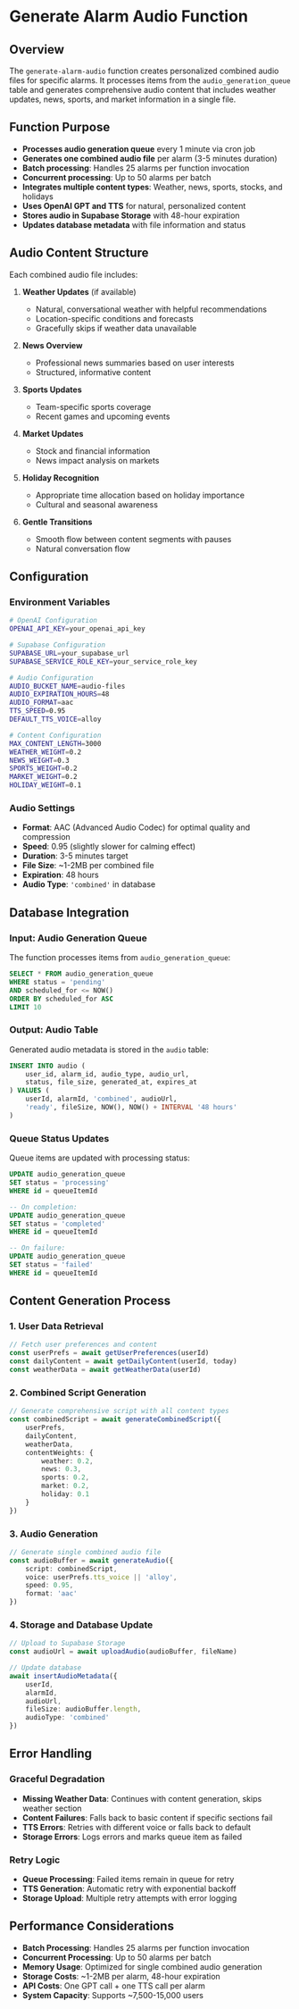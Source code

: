 # Generate Alarm Audio Function

## Overview

The `generate-alarm-audio` function creates personalized combined audio files for specific alarms. It processes items from the `audio_generation_queue` table and generates comprehensive audio content that includes weather updates, news, sports, and market information in a single file.

## Function Purpose

- **Processes audio generation queue** every 1 minute via cron job
- **Generates one combined audio file** per alarm (3-5 minutes duration)
- **Batch processing**: Handles 25 alarms per function invocation
- **Concurrent processing**: Up to 50 alarms per batch
- **Integrates multiple content types**: Weather, news, sports, stocks, and holidays
- **Uses OpenAI GPT and TTS** for natural, personalized content
- **Stores audio in Supabase Storage** with 48-hour expiration
- **Updates database metadata** with file information and status

## Audio Content Structure

Each combined audio file includes:

1. **Weather Updates** (if available)
   - Natural, conversational weather with helpful recommendations
   - Location-specific conditions and forecasts
   - Gracefully skips if weather data unavailable

2. **News Overview**
   - Professional news summaries based on user interests
   - Structured, informative content

3. **Sports Updates**
   - Team-specific sports coverage
   - Recent games and upcoming events

4. **Market Updates**
   - Stock and financial information
   - News impact analysis on markets

5. **Holiday Recognition**
   - Appropriate time allocation based on holiday importance
   - Cultural and seasonal awareness

6. **Gentle Transitions**
   - Smooth flow between content segments with pauses
   - Natural conversation flow

## Configuration

### Environment Variables

```bash
# OpenAI Configuration
OPENAI_API_KEY=your_openai_api_key

# Supabase Configuration
SUPABASE_URL=your_supabase_url
SUPABASE_SERVICE_ROLE_KEY=your_service_role_key

# Audio Configuration
AUDIO_BUCKET_NAME=audio-files
AUDIO_EXPIRATION_HOURS=48
AUDIO_FORMAT=aac
TTS_SPEED=0.95
DEFAULT_TTS_VOICE=alloy

# Content Configuration
MAX_CONTENT_LENGTH=3000
WEATHER_WEIGHT=0.2
NEWS_WEIGHT=0.3
SPORTS_WEIGHT=0.2
MARKET_WEIGHT=0.2
HOLIDAY_WEIGHT=0.1
```

### Audio Settings

- **Format**: AAC (Advanced Audio Codec) for optimal quality and compression
- **Speed**: 0.95 (slightly slower for calming effect)
- **Duration**: 3-5 minutes target
- **File Size**: ~1-2MB per combined file
- **Expiration**: 48 hours
- **Audio Type**: `'combined'` in database

## Database Integration

### Input: Audio Generation Queue

The function processes items from `audio_generation_queue`:

```sql
SELECT * FROM audio_generation_queue 
WHERE status = 'pending' 
AND scheduled_for <= NOW()
ORDER BY scheduled_for ASC
LIMIT 10
```

### Output: Audio Table

Generated audio metadata is stored in the `audio` table:

```sql
INSERT INTO audio (
    user_id, alarm_id, audio_type, audio_url, 
    status, file_size, generated_at, expires_at
) VALUES (
    userId, alarmId, 'combined', audioUrl,
    'ready', fileSize, NOW(), NOW() + INTERVAL '48 hours'
)
```

### Queue Status Updates

Queue items are updated with processing status:

```sql
UPDATE audio_generation_queue 
SET status = 'processing' 
WHERE id = queueItemId

-- On completion:
UPDATE audio_generation_queue 
SET status = 'completed' 
WHERE id = queueItemId

-- On failure:
UPDATE audio_generation_queue 
SET status = 'failed' 
WHERE id = queueItemId
```

## Content Generation Process

### 1. User Data Retrieval

```typescript
// Fetch user preferences and content
const userPrefs = await getUserPreferences(userId)
const dailyContent = await getDailyContent(userId, today)
const weatherData = await getWeatherData(userId)
```

### 2. Combined Script Generation

```typescript
// Generate comprehensive script with all content types
const combinedScript = await generateCombinedScript({
    userPrefs,
    dailyContent,
    weatherData,
    contentWeights: {
        weather: 0.2,
        news: 0.3,
        sports: 0.2,
        market: 0.2,
        holiday: 0.1
    }
})
```

### 3. Audio Generation

```typescript
// Generate single combined audio file
const audioBuffer = await generateAudio({
    script: combinedScript,
    voice: userPrefs.tts_voice || 'alloy',
    speed: 0.95,
    format: 'aac'
})
```

### 4. Storage and Database Update

```typescript
// Upload to Supabase Storage
const audioUrl = await uploadAudio(audioBuffer, fileName)

// Update database
await insertAudioMetadata({
    userId,
    alarmId,
    audioUrl,
    fileSize: audioBuffer.length,
    audioType: 'combined'
})
```

## Error Handling

### Graceful Degradation

- **Missing Weather Data**: Continues with content generation, skips weather section
- **Content Failures**: Falls back to basic content if specific sections fail
- **TTS Errors**: Retries with different voice or falls back to default
- **Storage Errors**: Logs errors and marks queue item as failed

### Retry Logic

- **Queue Processing**: Failed items remain in queue for retry
- **TTS Generation**: Automatic retry with exponential backoff
- **Storage Upload**: Multiple retry attempts with error logging

## Performance Considerations

- **Batch Processing**: Handles 25 alarms per function invocation
- **Concurrent Processing**: Up to 50 alarms per batch
- **Memory Usage**: Optimized for single combined audio generation
- **Storage Costs**: ~1-2MB per alarm, 48-hour expiration
- **API Costs**: One GPT call + one TTS call per alarm
- **System Capacity**: Supports ~7,500-15,000 users
